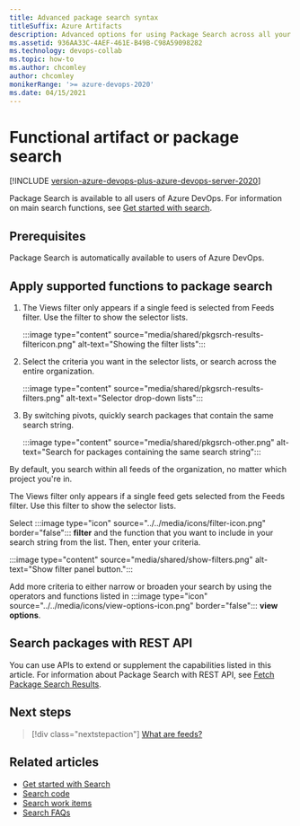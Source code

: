 ```yaml
---
title: Advanced package search syntax
titleSuffix: Azure Artifacts
description: Advanced options for using Package Search across all your feeds in an Azure DevOps organization.
ms.assetid: 936AA33C-4AEF-461E-B49B-C98A59098282
ms.technology: devops-collab
ms.topic: how-to
ms.author: chcomley
author: chcomley
monikerRange: '>= azure-devops-2020'
ms.date: 04/15/2021
---
```

# Functional artifact or package search

[!INCLUDE [version-azure-devops-plus-azure-devops-server-2020](../../includes/version-azure-devops-plus-azure-devops-server-2020.md)]

Package Search is available to all users of Azure DevOps. For information on main search functions, see [Get started with search](get-started-search.md).

## Prerequisites

Package Search is automatically available to users of Azure DevOps.

## Apply supported functions to package search

1. The Views filter only appears if a single feed is selected from Feeds filter. Use the filter to show the selector lists.

	:::image type="content" source="media/shared/pkgsrch-results-filtericon.png" alt-text="Showing the filter lists":::

2. Select the criteria you want in the selector lists, or search across the entire organization.

	:::image type="content" source="media/shared/pkgsrch-results-filters.png" alt-text="Selector drop-down lists":::

3. By switching pivots, quickly search packages that contain the same search string.

	:::image type="content" source="media/shared/pkgsrch-other.png" alt-text="Search for packages containing the same search string":::

By default, you search within all feeds of the organization, no matter which project you're in. 

The Views filter only appears if a single feed gets selected from the Feeds filter. Use this filter to show the selector lists.

Select :::image type="icon" source="../../media/icons/filter-icon.png" border="false"::: **filter** and the function that you want to include in your search string from the list. Then, enter your criteria. 

:::image type="content" source="media/shared/show-filters.png" alt-text="Show filter panel button.":::

Add more criteria to either narrow or broaden your search by using the operators and functions listed in :::image type="icon" source="../../media/icons/view-options-icon.png" border="false"::: **view options**.

## Search packages with REST API

You can use APIs to extend or supplement the capabilities listed in this article. For information about Package Search with REST API, see [Fetch Package Search Results](/rest/api/azure/devops/search/package%20search%20results/fetch%20package%20search%20results).
## Next steps

> [!div class="nextstepaction"]
> [What are feeds?](../../artifacts/concepts/feeds.md)

## Related articles

* [Get started with Search](get-started-search.md)
* [Search code](functional-code-search.md)
* [Search work items](functional-work-item-search.md)
* [Search FAQs](faq-search.yml)
